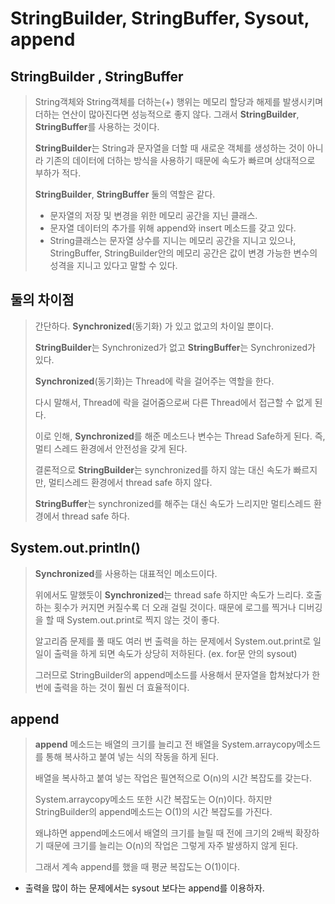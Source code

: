 # StringBuilder, StringBuffer, Sysout, append



## StringBuilder , StringBuffer

> String객체와 String객체를 더하는(+) 행위는 메모리 할당과 해제를 발생시키며 더하는 연산이 많아진다면 성능적으로 좋지 않다. 그래서 **StringBuilder**, **StringBuffer**를 사용하는 것이다.
>
> **StringBuilder**는 String과 문자열을 더할 때 새로운 객체를 생성하는 것이 아니라 기존의 데이터에 더하는 방식을 사용하기 때문에 속도가 빠르며 상대적으로 부하가 적다.
>
> **StringBuilder**, **StringBuffer** 둘의 역할은 같다.  
>
> - 문자열의 저장 및 변경을 위한 메모리 공간을 지닌 클래스. 
> - 문자열 데이터의 추가를 위해 append와 insert 메소드를 갖고 있다.
> - String클래스는 문자열 상수를 지니는 메모리 공간을 지니고 있으나, StringBuffer, StringBuilder안의 메모리 공간은 값이 변경 가능한 변수의 성격을 지니고 있다고 말할 수 있다.



## 둘의 차이점

> 간단하다. **Synchronized**(동기화) 가 있고 없고의 차이일 뿐이다.
>
> **StringBuilder**는 Synchronized가 없고 **StringBuffer**는 Synchronized가 있다.
>
> **Synchronized**(동기화)는 Thread에 락을 걸어주는 역할을 한다.
>
> 다시 말해서, Thread에 락을 걸어줌으로써 다른 Thread에서 접근할 수 없게 된다. 
>
> 이로 인해, **Synchronized**를 해준 메소드나 변수는 Thread Safe하게 된다. 즉, 멀티 스레드 환경에서 안전성을 갖게 된다. 
>
> 결론적으로 **StringBuilder**는 synchronized를 하지 않는 대신 속도가 빠르지만, 멀티스레드 환경에서 thread safe 하지 않다.
>
> **StringBuffer**는 synchronized를 해주는 대신 속도가 느리지만 멀티스레드 환경에서 thread safe 하다.



## System.out.println() 

> **Synchronized**를 사용하는 대표적인 메소드이다.
>
> 위에서도 말했듯이 **Synchronized**는 thread safe 하지만 속도가 느리다. 호출하는 횟수가 커지면 커질수록 더 오래 걸릴 것이다.  때문에 로그를 찍거나 디버깅을 할 때 System.out.print로 찍지 않는 것이 좋다.
>
> 알고리즘 문제를 풀 때도 여러 번 출력을 하는 문제에서 System.out.print로 일일이 출력을 하게 되면 속도가 상당히 저하된다. (ex. for문 안의 sysout)
>
> 그러므로 StringBuilder의 append메소드를 사용해서 문자열을 합쳐놨다가 한 번에 출력을 하는 것이 훨씬 더 효율적이다.



## append 

> **append** 메소드는 배열의 크기를 늘리고 전 배열을 System.arraycopy메소드를 통해 복사하고 붙여 넣는 식의 작동을 하게 된다. 
>
> 배열을 복사하고 붙여 넣는 작업은 필연적으로 O(n)의 시간 복잡도를 갖는다. 
>
> System.arraycopy메소드 또한 시간 복잡도는 O(n)이다. 하지만 StringBuilder의 append메소드는 O(1)의 시간 복잡도를 가진다.
>
> 왜냐하면 append메소드에서 배열의 크기를 늘릴 때 전에 크기의 2배씩 확장하기 때문에 크기를 늘리는 O(n)의 작업은 그렇게 자주 발생하지 않게 된다.
>
> 그래서 계속 append를 했을 때 평균 복잡도는 O(1)이다. 

- 출력을 많이 하는 문제에서는 sysout 보다는 append를 이용하자.